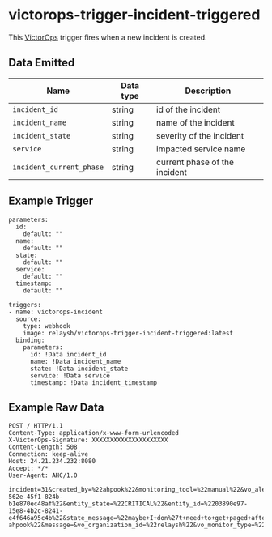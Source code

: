 # victorops-trigger-incident-triggered

This [VictorOps](https://victorops.com) trigger fires when a new incident is created. 

## Data Emitted 

| Name | Data type | Description | 
|------|-----------|-------------|
| `incident_id` | string | id of the incident | 
| `incident_name` | string | name of the incident | 
| `incident_state` | string | severity of the incident | 
| `service` | string | impacted service name | 
| `incident_current_phase` | string | current phase of the incident |

## Example Trigger

```
parameters:
  id:
    default: ""
  name:
    default: ""
  state:
    default: ""
  service:
    default: ""
  timestamp:
    default: ""

triggers:
- name: victorops-incident
  source:
    type: webhook
    image: relaysh/victorops-trigger-incident-triggered:latest
  binding:
    parameters:
      id: !Data incident_id
      name: !Data incident_name
      state: !Data incident_state
      service: !Data service
      timestamp: !Data incident_timestamp
```

## Example Raw Data 


```
POST / HTTP/1.1
Content-Type: application/x-www-form-urlencoded
X-VictorOps-Signature: XXXXXXXXXXXXXXXXXXXXX
Content-Length: 508
Connection: keep-alive
Host: 24.21.234.232:8080
Accept: */*
User-Agent: AHC/1.0

incident=31&created_by=%22ahpook%22&monitoring_tool=%22manual%22&vo_alert_rcv_time=%221602527561967%22&entity_display_name=%22Testing+to+localhost%22&message_type=%22CRITICAL%22&alert_type=%22CRITICAL%22&vo_uuid=%22fb2462d3-562e-45f1-824b-b1e870ec48af%22&entity_state=%22CRITICAL%22&entity_id=%2203890e97-15e8-4b2c-8241-e4f646a95c4b%22&state_message=%22maybe+I+don%27t+need+to+get+paged+after+all%22&monitor_name=%22vouser-ahpook%22&message=&vo_organization_id=%22relaysh%22&vo_monitor_type=%2228%22&summary=
```
